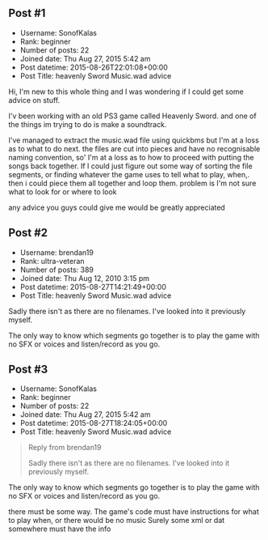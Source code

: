 ## Post #1
- Username: SonofKalas
- Rank: beginner
- Number of posts: 22
- Joined date: Thu Aug 27, 2015 5:42 am
- Post datetime: 2015-08-26T22:01:08+00:00
- Post Title: heavenly Sword Music.wad advice

Hi, I'm new to this whole thing and I was wondering if I could get some advice on stuff.

I'v been working with an old PS3 game called Heavenly Sword. and one of the things im trying to do is make a soundtrack.

I've managed to extract the music.wad file using quickbms but I'm at a loss as to what to do next.
the files are cut into pieces and have no recognisable naming convention, so' I'm at a loss as to how to proceed with putting the songs back together. 
If I could just figure out some way of sorting the file segments, or finding whatever the game uses to tell what to play, when,. then i could  piece them all together and loop them.
problem is I'm not sure what to look for or where to look

any advice you guys could give me would be greatly appreciated
## Post #2
- Username: brendan19
- Rank: ultra-veteran
- Number of posts: 389
- Joined date: Thu Aug 12, 2010 3:15 pm
- Post datetime: 2015-08-27T14:21:49+00:00
- Post Title: heavenly Sword Music.wad advice

Sadly there isn't as there are no filenames. I've looked into it previously myself.

The only way to know which segments go together is to play the game with no SFX or voices and listen/record as you go.
## Post #3
- Username: SonofKalas
- Rank: beginner
- Number of posts: 22
- Joined date: Thu Aug 27, 2015 5:42 am
- Post datetime: 2015-08-27T18:24:05+00:00
- Post Title: heavenly Sword Music.wad advice

> Reply from brendan19
>
> Sadly there isn't as there are no filenames. I've looked into it previously myself.

The only way to know which segments go together is to play the game with no SFX or voices and listen/record as you go.

there must be some way.
The game's code must have instructions for what to play when, or there would be no music
Surely some xml or dat somewhere must have the info
